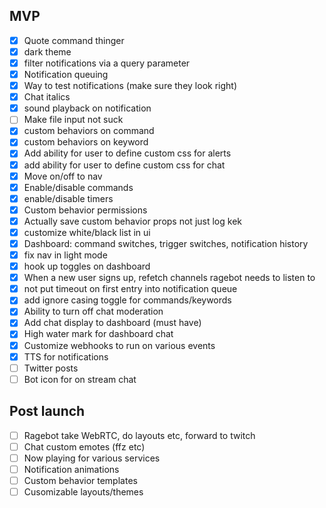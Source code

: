 ## MVP

- [x] Quote command thinger
- [x] dark theme
- [x] filter notifications via a query parameter
- [x] Notification queuing
- [x] Way to test notifications (make sure they look right)
- [x] Chat italics
- [x] sound playback on notification
- [ ] Make file input not suck
- [x] custom behaviors on command
- [x] custom behaviors on keyword
- [x] Add ability for user to define custom css for alerts
- [x] add ability for user to define custom css for chat
- [x] Move on/off to nav
- [x] Enable/disable commands
- [x] enable/disable timers
- [x] Custom behavior permissions
- [x] Actually save custom behavior props not just log kek
- [x] customize white/black list in ui
- [x] Dashboard: command switches, trigger switches, notification history
- [x] fix nav in light mode
- [x] hook up toggles on dashboard
- [x] When a new user signs up, refetch channels ragebot needs to listen to
- [x] not put timeout on first entry into notification queue
- [x] add ignore casing toggle for commands/keywords
- [x] Ability to turn off chat moderation
- [x] Add chat display to dashboard (must have)
- [x] High water mark for dashboard chat
- [x] Customize webhooks to run on various events
- [x] TTS for notifications
- [ ] Twitter posts
- [ ] Bot icon for on stream chat

## Post launch

- [ ] Ragebot take WebRTC, do layouts etc, forward to twitch
- [ ] Chat custom emotes (ffz etc)
- [ ] Now playing for various services
- [ ] Notification animations
- [ ] Custom behavior templates
- [ ] Cusomizable layouts/themes
